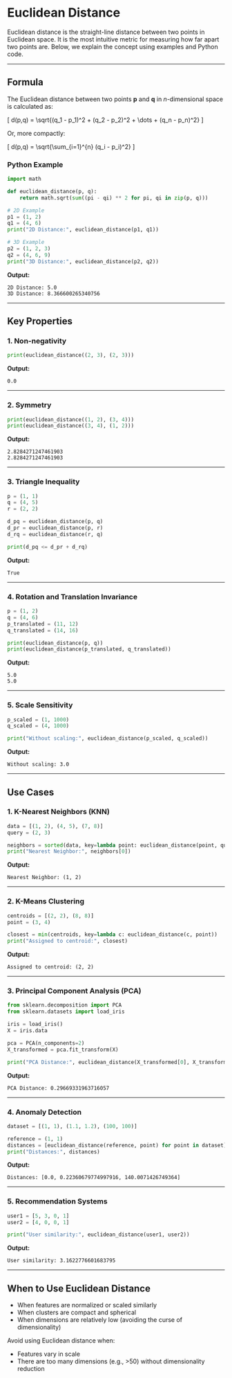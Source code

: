 # Euclidean Distance

Euclidean distance is the straight-line distance between two points in Euclidean space. It is the most intuitive metric for measuring how far apart two points are. Below, we explain the concept using examples and Python code.

---

## Formula

The Euclidean distance between two points **p** and **q** in _n_-dimensional space is calculated as:

\[
d(p,q) = \sqrt{(q_1 - p_1)^2 + (q_2 - p_2)^2 + \dots + (q_n - p_n)^2}
\]

Or, more compactly:

\[
d(p,q) = \sqrt{\sum\_{i=1}^{n} (q_i - p_i)^2}
\]

### Python Example

```python
import math

def euclidean_distance(p, q):
    return math.sqrt(sum((pi - qi) ** 2 for pi, qi in zip(p, q)))

# 2D Example
p1 = (1, 2)
q1 = (4, 6)
print("2D Distance:", euclidean_distance(p1, q1))

# 3D Example
p2 = (1, 2, 3)
q2 = (4, 6, 9)
print("3D Distance:", euclidean_distance(p2, q2))
```

**Output:**

```
2D Distance: 5.0
3D Distance: 8.366600265340756
```

---

## Key Properties

### 1. Non-negativity

```python
print(euclidean_distance((2, 3), (2, 3)))
```

**Output:**

```
0.0
```

---

### 2. Symmetry

```python
print(euclidean_distance((1, 2), (3, 4)))
print(euclidean_distance((3, 4), (1, 2)))
```

**Output:**

```
2.8284271247461903
2.8284271247461903
```

---

### 3. Triangle Inequality

```python
p = (1, 1)
q = (4, 5)
r = (2, 2)

d_pq = euclidean_distance(p, q)
d_pr = euclidean_distance(p, r)
d_rq = euclidean_distance(r, q)

print(d_pq <= d_pr + d_rq)
```

**Output:**

```
True
```

---

### 4. Rotation and Translation Invariance

```python
p = (1, 2)
q = (4, 6)
p_translated = (11, 12)
q_translated = (14, 16)

print(euclidean_distance(p, q))
print(euclidean_distance(p_translated, q_translated))
```

**Output:**

```
5.0
5.0
```

---

### 5. Scale Sensitivity

```python
p_scaled = (1, 1000)
q_scaled = (4, 1000)

print("Without scaling:", euclidean_distance(p_scaled, q_scaled))
```

**Output:**

```
Without scaling: 3.0
```

---

## Use Cases

### 1. K-Nearest Neighbors (KNN)

```python
data = [(1, 2), (4, 5), (7, 8)]
query = (2, 3)

neighbors = sorted(data, key=lambda point: euclidean_distance(point, query))
print("Nearest Neighbor:", neighbors[0])
```

**Output:**

```
Nearest Neighbor: (1, 2)
```

---

### 2. K-Means Clustering

```python
centroids = [(2, 2), (8, 8)]
point = (3, 4)

closest = min(centroids, key=lambda c: euclidean_distance(c, point))
print("Assigned to centroid:", closest)
```

**Output:**

```
Assigned to centroid: (2, 2)
```

---

### 3. Principal Component Analysis (PCA)

```python
from sklearn.decomposition import PCA
from sklearn.datasets import load_iris

iris = load_iris()
X = iris.data

pca = PCA(n_components=2)
X_transformed = pca.fit_transform(X)

print("PCA Distance:", euclidean_distance(X_transformed[0], X_transformed[1]))
```

**Output:**

```
PCA Distance: 0.29669331963716057
```

---

### 4. Anomaly Detection

```python
dataset = [(1, 1), (1.1, 1.2), (100, 100)]

reference = (1, 1)
distances = [euclidean_distance(reference, point) for point in dataset]
print("Distances:", distances)
```

**Output:**

```
Distances: [0.0, 0.22360679774997916, 140.0071426749364]
```

---

### 5. Recommendation Systems

```python
user1 = [5, 3, 0, 1]
user2 = [4, 0, 0, 1]

print("User similarity:", euclidean_distance(user1, user2))
```

**Output:**

```
User similarity: 3.1622776601683795
```

---

## When to Use Euclidean Distance

- When features are normalized or scaled similarly
- When clusters are compact and spherical
- When dimensions are relatively low (avoiding the curse of dimensionality)

Avoid using Euclidean distance when:

- Features vary in scale
- There are too many dimensions (e.g., >50) without dimensionality reduction
